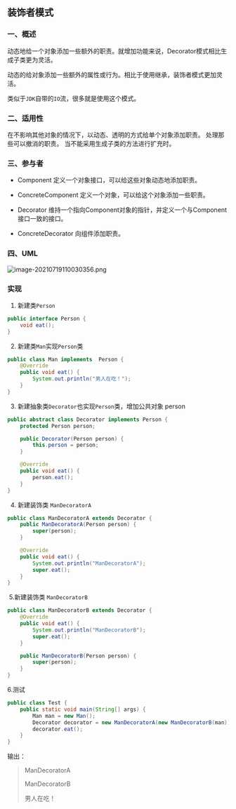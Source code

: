 ## 装饰者模式

### 一、概述

动态地给一个对象添加一些额外的职责。就增加功能来说，Decorator模式相比生成子类更为灵活。

动态的给对象添加一些额外的属性或行为。相比于使用继承，装饰者模式更加灵活。

类似于`JDK`自带的`IO`流，很多就是使用这个模式。

### 二、适用性

在不影响其他对象的情况下，以动态、透明的方式给单个对象添加职责。
处理那些可以撤消的职责。
当不能采用生成子类的方法进行扩充时。

### 三、参与者

- Component 定义一个对象接口，可以给这些对象动态地添加职责。

- ConcreteComponent 定义一个对象，可以给这个对象添加一些职责。

- Decorator 维持一个指向Component对象的指针，并定义一个与Component接口一致的接口。

- ConcreteDecorator 向组件添加职责。

### 四、UML

![image-20210719110030356.png](https://blog-07.oss-cn-guangzhou.aliyuncs.com/picBak/image-20210719110030356.png)

### 实现

1. 新建类`Person`

```java
public interface Person {
    void eat();
}

```

2. 新建类`Man`实现``Person``类

```java
public class Man implements  Person {
    @Override
    public void eat() {
        System.out.println("男人在吃！");
    }
}
```

3. 新建抽象类`Decorator`也实现```Person```类，增加公共对象 person

```java
public abstract class Decorator implements Person {
    protected Person person;

    public Decorator(Person person) {
        this.person = person;
    }

    @Override
    public void eat() {
        person.eat();
    }
}
```

4. 新建装饰类 `ManDecoratorA`

```java
public class ManDecoratorA extends Decorator {
    public ManDecoratorA(Person person) {
        super(person);
    }

    @Override
    public void eat() {
        System.out.println("ManDecoratorA");
        super.eat();
    }
}
```

​	5.新建装饰类 `ManDecoratorB`

```java
public class ManDecoratorB extends Decorator {
    @Override
    public void eat() {
        System.out.println("ManDecoratorB");
        super.eat();
    }

    public ManDecoratorB(Person person) {
        super(person);
    }
}
```

   6.测试

```java
public class Test {
    public static void main(String[] args) {
        Man man = new Man();
        Decorator decorator = new ManDecoratorA(new ManDecoratorB(man));
        decorator.eat();
    }
}
```

输出：

> ManDecoratorA
>
> ManDecoratorB
>
> 男人在吃！